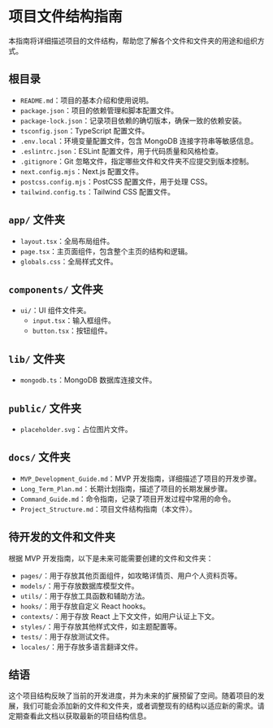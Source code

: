 # 项目文件结构指南

本指南将详细描述项目的文件结构，帮助您了解各个文件和文件夹的用途和组织方式。

## 根目录

- `README.md`：项目的基本介绍和使用说明。
- `package.json`：项目的依赖管理和脚本配置文件。
- `package-lock.json`：记录项目依赖的确切版本，确保一致的依赖安装。
- `tsconfig.json`：TypeScript 配置文件。
- `.env.local`：环境变量配置文件，包含 MongoDB 连接字符串等敏感信息。
- `.eslintrc.json`：ESLint 配置文件，用于代码质量和风格检查。
- `.gitignore`：Git 忽略文件，指定哪些文件和文件夹不应提交到版本控制。
- `next.config.mjs`：Next.js 配置文件。
- `postcss.config.mjs`：PostCSS 配置文件，用于处理 CSS。
- `tailwind.config.ts`：Tailwind CSS 配置文件。

## `app/` 文件夹

- `layout.tsx`：全局布局组件。
- `page.tsx`：主页面组件，包含整个主页的结构和逻辑。
- `globals.css`：全局样式文件。

## `components/` 文件夹

- `ui/`：UI 组件文件夹。
  - `input.tsx`：输入框组件。
  - `button.tsx`：按钮组件。

## `lib/` 文件夹

- `mongodb.ts`：MongoDB 数据库连接文件。

## `public/` 文件夹

- `placeholder.svg`：占位图片文件。

## `docs/` 文件夹

- `MVP_Development_Guide.md`：MVP 开发指南，详细描述了项目的开发步骤。
- `Long_Term_Plan.md`：长期计划指南，描述了项目的长期发展步骤。
- `Command_Guide.md`：命令指南，记录了项目开发过程中常用的命令。
- `Project_Structure.md`：项目文件结构指南（本文件）。

## 待开发的文件和文件夹

根据 MVP 开发指南，以下是未来可能需要创建的文件和文件夹：

- `pages/`：用于存放其他页面组件，如攻略详情页、用户个人资料页等。
- `models/`：用于存放数据库模型文件。
- `utils/`：用于存放工具函数和辅助方法。
- `hooks/`：用于存放自定义 React hooks。
- `contexts/`：用于存放 React 上下文文件，如用户认证上下文。
- `styles/`：用于存放其他样式文件，如主题配置等。
- `tests/`：用于存放测试文件。
- `locales/`：用于存放多语言翻译文件。

## 结语

这个项目结构反映了当前的开发进度，并为未来的扩展预留了空间。随着项目的发展，我们可能会添加新的文件和文件夹，或者调整现有的结构以适应新的需求。请定期查看此文档以获取最新的项目结构信息。